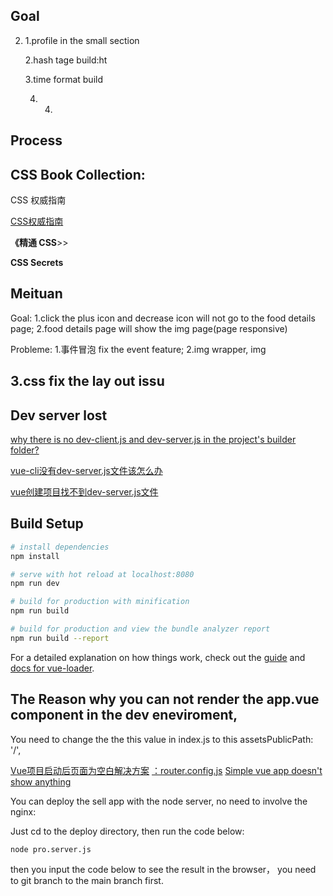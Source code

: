 ## Goal

2) 1.profile in the small section

   2.hash tage build:ht

   3.time format build

   4. 4.

## Process



## CSS Book Collection:

CSS 权威指南

[CSS权威指南](https://github.com/linghuam/boutique-books/blob/master/b05-HTML%E4%B8%8ECSS/CSS%E6%9D%83%E5%A8%81%E6%8C%87%E5%8D%97-%E7%AC%AC%E4%B8%89%E7%89%88.pdf)

**《精通 CSS**>>

**CSS Secrets**

## Meituan

Goal:
1.click the plus icon and decrease icon will not go to the food details page;
2.food details page will show the img page(page responsive)

Probleme:
1.事件冒泡 fix the event feature;
2.img wrapper, img
## 3.css fix the lay out issu
## Dev server lost
[why there is no dev-client.js and dev-server.js in the project's builder folder?](https://www.udemy.com/course/vuejs-app/learn/lecture/8476936#questions/3675486)  

[vue-cli没有dev-server.js文件该怎么办](https://blog.csdn.net/Merciwen/article/details/79482309)

[vue创建项目找不到dev-server.js文件](https://blog.csdn.net/qq_42256836/article/details/89195098)
## Build Setup

``` bash
# install dependencies
npm install

# serve with hot reload at localhost:8080
npm run dev

# build for production with minification
npm run build

# build for production and view the bundle analyzer report
npm run build --report
```

For a detailed explanation on how things work, check out the [guide](http://vuejs-templates.github.io/webpack/) and [docs for vue-loader](http://vuejs.github.io/vue-loader).

## The Reason why you can not render the app.vue component in the dev eneviroment,

You need to change the  the this value in index.js to this assetsPublicPath: '/',

[Vue项目启动后页面为空白解决方案](https://blog.csdn.net/weixin_43254676/article/details/89446174?spm=1001.2101.3001.6650.10&utm_medium=distribute.pc_relevant.none-task-blog-2%7Edefault%7ECTRLIST%7ERate-10.pc_relevant_default&depth_1-utm_source=distribute.pc_relevant.none-task-blog-2%7Edefault%7ECTRLIST%7ERate-10.pc_relevant_default&utm_relevant_index=13)
[：router.config.js](https://segmentfault.com/q/1010000008144091)
[Simple vue app doesn't show anything](https://stackoverflow.com/questions/43244003/simple-vue-app-doesnt-show-anything)

You can deploy the sell app with the node server, no need to involve the nginx:

Just cd to the deploy directory, then run the code below:
```
node pro.server.js
```
then you input the code below to see the result in the browser， you need to git branch to the 
main branch first.

